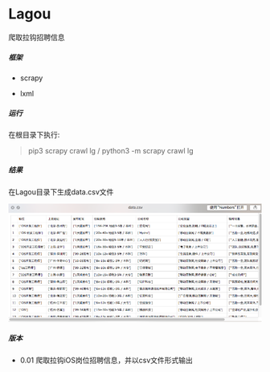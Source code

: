 # Lagou
爬取拉钩招聘信息

##### 框架

- scrapy

- lxml

##### 运行

在根目录下执行:
> pip3 scrapy crawl lg / python3 -m scrapy crawl lg 

##### 结果

在Lagou目录下生成data.csv文件 

![data](https://github.com/TuYuWang/Lagou/blob/master/result.png)


##### 版本

- 0.01 爬取拉钩iOS岗位招聘信息，并以csv文件形式输出
